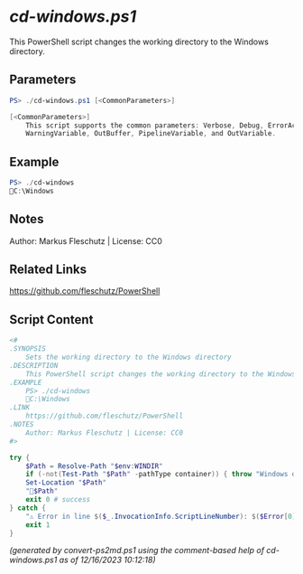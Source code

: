*cd-windows.ps1*
================

This PowerShell script changes the working directory to the Windows directory.

Parameters
----------
```powershell
PS> ./cd-windows.ps1 [<CommonParameters>]

[<CommonParameters>]
    This script supports the common parameters: Verbose, Debug, ErrorAction, ErrorVariable, WarningAction, 
    WarningVariable, OutBuffer, PipelineVariable, and OutVariable.
```

Example
-------
```powershell
PS> ./cd-windows
📂C:\Windows

```

Notes
-----
Author: Markus Fleschutz | License: CC0

Related Links
-------------
https://github.com/fleschutz/PowerShell

Script Content
--------------
```powershell
<#
.SYNOPSIS
	Sets the working directory to the Windows directory
.DESCRIPTION
	This PowerShell script changes the working directory to the Windows directory.
.EXAMPLE
	PS> ./cd-windows
	📂C:\Windows
.LINK
	https://github.com/fleschutz/PowerShell
.NOTES
	Author: Markus Fleschutz | License: CC0
#>

try {
	$Path = Resolve-Path "$env:WINDIR"
	if (-not(Test-Path "$Path" -pathType container)) { throw "Windows directory at 📂$Path doesn't exist" }
	Set-Location "$Path"
	"📂$Path"
	exit 0 # success
} catch {
	"⚠️ Error in line $($_.InvocationInfo.ScriptLineNumber): $($Error[0])"
	exit 1
}
```

*(generated by convert-ps2md.ps1 using the comment-based help of cd-windows.ps1 as of 12/16/2023 10:12:18)*
